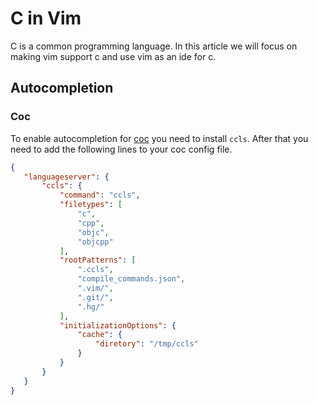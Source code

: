 # C in Vim

C is a common programming language.
In this article we will focus on making vim support c and use vim as an ide for
c.

## Autocompletion

### Coc

To enable autocompletion for [coc](coc.md) you need to install `ccls`.
After that you need to add the following lines to your coc config file.

```json
{
   "languageserver": {
       "ccls": {
           "command": "ccls",
           "filetypes": [
               "c",
               "cpp",
               "objc",
               "objcpp"
           ],
           "rootPatterns": [
               ".ccls",
               "compile_commands.json",
               ".vim/",
               ".git/",
               ".hg/"
           ],
           "initializationOptions": {
               "cache": {
                   "diretory": "/tmp/ccls"
               }
           }
       }
   }
}
```
